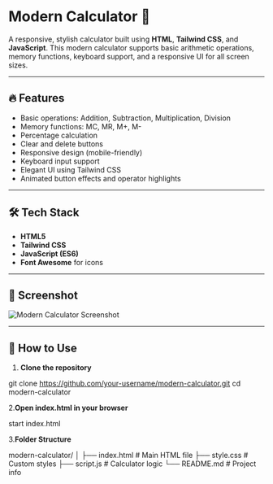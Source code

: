 # Modern Calculator 🧮

A responsive, stylish calculator built using **HTML**, **Tailwind CSS**, and **JavaScript**. This modern calculator supports basic arithmetic operations, memory functions, keyboard support, and a responsive UI for all screen sizes.

---

## 🔥 Features

- Basic operations: Addition, Subtraction, Multiplication, Division
- Memory functions: MC, MR, M+, M-
- Percentage calculation
- Clear and delete buttons
- Responsive design (mobile-friendly)
- Keyboard input support
- Elegant UI using Tailwind CSS
- Animated button effects and operator highlights

---


## 🛠️ Tech Stack

- **HTML5**
- **Tailwind CSS**
- **JavaScript (ES6)**
- **Font Awesome** for icons

---

## 📸 Screenshot

![Modern Calculator Screenshot](https://github.com/user-attachments/assets/9b87816b-dadf-4cbe-b4e5-8d6590f8ddb9)

---

## 🧰 How to Use

1. **Clone the repository**

git clone https://github.com/your-username/modern-calculator.git
cd modern-calculator

2.**Open index.html in your browser**

start index.html

3.**Folder Structure**

modern-calculator/
│
├── index.html      # Main HTML file
├── style.css       # Custom styles
├── script.js       # Calculator logic
└── README.md       # Project info
